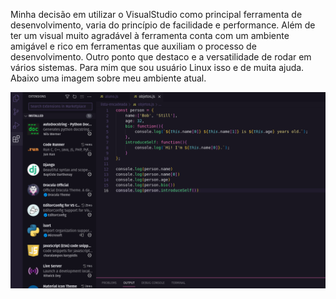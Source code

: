 Minha decisão em utilizar o VisualStudio como principal ferramenta de desenvolvimento,
 varia do princípio de facilidade e performance.
Além de ter um visual muito agradável à ferramenta conta com um ambiente amigável e rico
em ferramentas que auxiliam o processo de desenvolvimento.
Outro ponto que destaco e a versatilidade de rodar em vários sistemas.
Para mim que sou usuário Linux isso e de muita ajuda.
Abaixo uma imagem sobre meu ambiente atual.

![block](img/block.png)